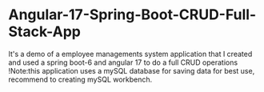 # Angular-17-Spring-Boot-CRUD-Full-Stack-App
It's a demo of a employee managements system application that I created and used a spring boot-6 and angular 17 to do a full CRUD operations 
!Note:this application uses a mySQL database for saving data for best use, recommend to creating mySQL workbench.
